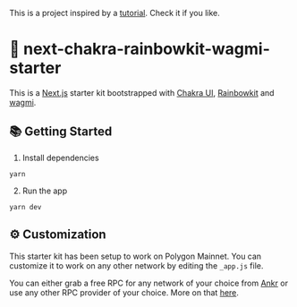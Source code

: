 This is a project inspired by a [tutorial](https://ankr.hashnode.dev/getting-started-with-lens-protocol-as-a-frontend-developer). Check it if you like.

# 🚀 next-chakra-rainbowkit-wagmi-starter

This is a [Next.js](https://nextjs.org) starter kit bootstrapped with [Chakra UI](https://chakra-ui.com/), [Rainbowkit](https://rainbowkit.com) and [wagmi](https://wagmi.sh).

## 📚 Getting Started

1.  Install dependencies

```
yarn
```

2. Run the app

```
yarn dev
```

## ⚙️ Customization

This starter kit has been setup to work on Polygon Mainnet. You can customize it to work on any other network by editing the `_app.js` file.

You can either grab a free RPC for any network of your choice from [Ankr](https://www.ankr.com/protocol/) or use any other RPC provider of your choice. More on that [here](https://www.rainbowkit.com/docs/installation).
